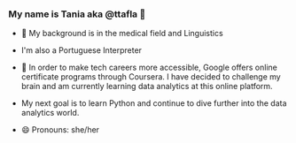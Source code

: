 ### My name is Tania aka @ttafla 👋

- 🔭 My background is in the medical field and Linguistics
- I'm also a Portuguese Interpreter
- 🌱 In order to make tech careers more accessible, Google offers online certificate programs through Coursera. I have decided to challenge my brain and am currently learning data analytics at this online platform.
- My next goal is to learn Python and continue to dive further into the data analytics world.

- 😄 Pronouns: she/her

<!--
**ttafla/ttafla** is a ✨ _special_ ✨ repository because its `README.md` (this file) appears on your GitHub profile.

Here are some ideas to get you started:

- 🔭 My background is in the medical field and Linguistics
- 🌱 I’m currently learning data analytics at Coursera a global online platform.
- 🤔 I’m looking for help with ...
- 💬 Ask me about ...
- 📫 How to reach me: ...
- 😄 Pronouns: she/her
- ⚡ Fun fact: ...
-->
